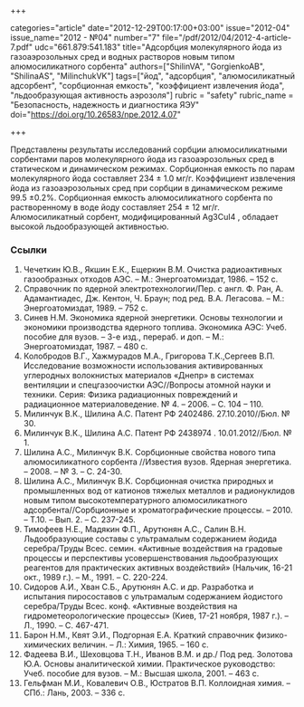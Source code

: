 +++

categories="article"
date="2012-12-29T00:17:00+03:00"
issue="2012-04"
issue_name="2012 - №04"
number="7"
file="/pdf/2012/04/2012-4-article-7.pdf"
udc="661.879:541.183"
title="Адсорбция молекулярного йода из газоаэрозольных сред и водных растворов новым типом алюмосиликатного сорбента"
authors=["ShilinVA", "GorgienkoAB", "ShilinaAS", "MilinchukVK"]
tags=["йод", "адсорбция", "алюмосиликатный адсорбент", "сорбционная емкость", "коэффициент извлечения йода", "льдообразующая активность аэрозоля"]
rubric = "safety"
rubric_name = "Безопасность, надежность и диагностика ЯЭУ"
doi="https://doi.org/10.26583/npe.2012.4.07"

+++

Представлены результаты исследований сорбции алюмосиликатными сорбентами паров молекулярного йода из газоаэрозольных сред в статическом и динамическом режимах. Сорбционная емкость по парам молекулярного йода составляет 234 ± 1.0 мг/г. Коэффициент извлечения йода из газоаэрозольных сред при сорбции в динамическом режиме 99.5 ±0.2%. Сорбционная емкость алюмосиликатного сорбента по растворенному в воде йоду составляет 254 ± 12 мг/г. Алюмосиликатный сорбент, модифицированный Ag3CuI4 , обладает высокой льдообразующей активностью.

### Ссылки

1. Чечеткин Ю.В., Якшин Е.К., Ещеркин В.М. Очистка радиоактивных газообразных отходов АЭС. – М.: Энергоатомиздат, 1986. – 152 с.
2. Справочник по ядерной электротехнологии/Пер. с англ. Ф. Ран, А. Адамантиадес, Дж. Кентон, Ч. Браун; под ред. В.А. Легасова. – М.: Энергоатомиздат, 1989. – 752 с.
3. Cинев Н.М. Экономика ядерной энергетики. Основы технологии и экономики производства ядерного топлива. Экономика АЭС: Учеб. пособие для вузов. – 3-е изд., перераб. и доп. – М.: Энергоатомиздат, 1987. – 480 с.
4. Колобродов В.Г., Хажмурадов М.А., Григорова Т.К.,Сергеев В.П. Исследование возможности использования активированных углеродных волокнистых материалов «Днепр» в системах вентиляции и спецгазоочистки АЭС//Вопросы атомной науки и техники. Серия: Физика радиационных повреждений и радиационное материаловедение. № 4. – 2006. – С. 104 – 110.
5. Милинчук В.К., Шилина А.С. Патент РФ 2402486. 27.10.2010//Бюл. № 30.
6. Милинчук В.К., Шилина А.С. Патент РФ 2438974 . 10.01.2012//Бюл. № 1.
7. Шилина А.С., Милинчук В.К. Сорбционные свойства нового типа алюмосиликатного сорбента //Известия вузов. Ядерная энергетика. – 2008. – № 3. – С. 24-30.
8. Шилина А.С., Милинчук В.К. Сорбционная очистка природных и промышленных вод от катионов тяжелых металлов и радионуклидов новым типом высокотемпературного алюмосиликатного адсорбента//Сорбционные и хроматографические процессы. – 2010. – Т.10. – Вып. 2. – С. 237-245.
9. Тимофеев Н.Е., Мадякин Ф.П., Арутюнян А.С., Салин В.Н. Льдообразующие составы с ультрамалым содержанием йодида серебра/Труды Всес. семин. «Активные воздействия на градовые процессы и перспективы усовершенствования льдообразующих реагентов для практических активных воздействий» (Нальчик, 16-21 окт., 1989 г.). – М., 1991. – С. 220-224.
10. Сидоров А.И., Хван С.Б., Арутюнян А.С. и др. Разработка и испытания пиросоставов с ультрамалым содержанием йодистого серебра/Труды Всес. конф. «Активные воздействия на гидрометеорологические процессы» (Киев, 17-21 ноября, 1987 г.). – Л., 1990. – С. 467-471.
11. Барон Н.М., Квят Э.И., Подгорная Е.А. Краткий справочник физико-химических величин. – Л.: Химия, 1965. – 160 с.
12. Фадеева В.И., Шеховцова Т.Н., Иванов В.М. и др./ Под ред. Золотова Ю.А. Основы аналитической химии. Практическое руководство: Учеб. пособие для вузов. – М.: Высшая школа, 2001. – 463 с.
13. Гельфман М.И., Ковалевич О.В., Юстратов В.П. Коллоидная химия. – СПб.: Лань, 2003. – 336 с.
